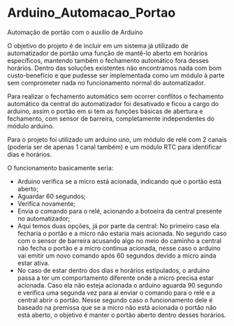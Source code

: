 # Arduino_Automacao_Portao
Automação de portão com o auxílio de Arduíno

O objetivo do projeto é de incluir em um sistema já utilizado de automatizador de portão uma função de mantê-lo aberto em horários específicos, mantendo também o fechamento automático fora desses horários.
Dentro das soluções existentes não encontramos nada com bom custo-benefício e que pudesse ser implementada como um módulo à parte sem comprometer nada no funcionamento normal do automatizador.

Para realizar o fechamento automático sem ocorrer conflitos o fechamento automático da central do automatizador foi desativado e ficou a cargo do arduino, assim o portão em si tem as funções básicas de abertura e fechamento, com sensor de barreira, completamente independentes do módulo arduino.

Para o projeto foi utilizado um arduino uno, um módulo de relé com 2 canais (poderia ser de apenas 1 canal também) e um módulo RTC para identificar dias e horários.

O funcionamento basicamente seria:
- Arduino verifica se a micro está acionada, indicando que o portão está aberto;
- Aguardar 60 segundos;
- Verifica novamente;
- Envia o comando para o relé, acionando a botoeira da central presente no automatizador;
- Aqui temos duas opções, já por parte da central:
   No primeiro caso ela fecharia o portão e a micro não estaria mais acionada.
   No segundo caso com o sensor de barreira acusando algo no meio do caminho a central não fecha o portão e a micro continua acionada, nesse caso o arduino vai emitir um novo comando após 60 segundos devido a micro ainda estar ativa.
- No caso de estar dentro dos dias e horários estipulados, o arduino passa a ter um comportamento diferente onde a micro precisa estar acionada. Caso ela não esteja acionada o arduino aguarda 90 segundo e verifica uma segunda vez para aí enviar o comando para o relé e a central abrir o portão.
  Nesse segundo caso o funcionamento dele é baseado na premissa que se a micro não está acionada o portão não está aberto, o objetivo é manter o portão aberto dentro desses horários.

